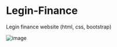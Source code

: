 # Legin-Finance
Legin finance website  (html, css, bootstrap)


![image](https://user-images.githubusercontent.com/82168872/188578996-c4bf9376-e776-474d-be25-0efc2959ef18.png)

